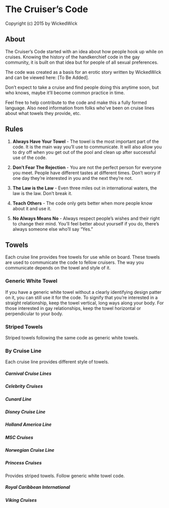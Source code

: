 # The Cruiser’s Code

Copyright (c) 2015 by WickedWick

## About
The Cruiser’s Code started with an idea about how people hook up while on cruises.  Knowing the history of the handkerchief code in the gay community, it is built on that idea but for people of all sexual preferences.

The code was created as a basis for an erotic story written by WickedWick and can be viewed here: [To Be Added].

Don’t expect to take a cruise and find people doing this anytime soon, but who knows, maybe it’ll become common practice in time.

Feel free to help contribute to the code and make this a fully formed language.  Also need information from folks who’ve been on cruise lines about what towels they provide, etc.

## Rules

1. **Always Have Your Towel** - The towel is the most important part of the code. It is the main way you’ll use to communicate. It will also allow you to dry off when you get out of the pool and clean up after successful use of the code.

2. **Don’t Fear The Rejection** - You are not the perfect person for everyone you meet.  People have different tastes at different times. Don’t worry if one day they’re interested in you and the next they’re not.

3. **The Law is the Law** - Even three miles out in international waters, the law is the law. Don’t break it.

4. **Teach Others** - The code only gets better when more people know about it and use it.

5. **No Always Means No** - Always respect people’s wishes and their right to change their mind.  You’ll feel better about yourself if you do, there’s always someone else who’ll say “Yes.”

## Towels

Each cruise line provides free towels for use while on board.  These towels are used to communicate the code to fellow cruisers.   The way you communicate depends on the towel and style of it.

### Generic White Towel
If you have a generic white towel without a clearly identifying design patter on it, you can still use it for the code.  To signify that you’re interested in a straight relationship, keep the towel vertical, long ways along your body.  For those interested in gay relationships, keep the towel horizontal or perpendicular to your body.

### Striped Towels
Striped towels following the same code as generic white towels.

### By Cruise Line
Each cruise line provides different style of towels.

##### Carnival Cruise Lines
##### Celebrity Cruises
##### Cunard Line
##### Disney Cruise Line
##### Holland America Line
##### MSC Cruises
##### Norwegian Cruise Line
##### Princess Cruises
Provides striped towels.  Follow generic white towel code.
##### Royal Caribbean International
##### Viking Cruises
